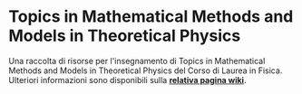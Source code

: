 # Topics in Mathematical Methods and Models in Theoretical Physics

Una raccolta di risorse per l'insegnamento di Topics in Mathematical Methods and Models in Theoretical Physics del Corso di
Laurea in Fisica. Ulteriori informazioni sono disponibili sulla
[**relativa pagina
wiki**](https://cartabinaria.students.cs.unibo.it/wiki/raccolte-di-risorse).
